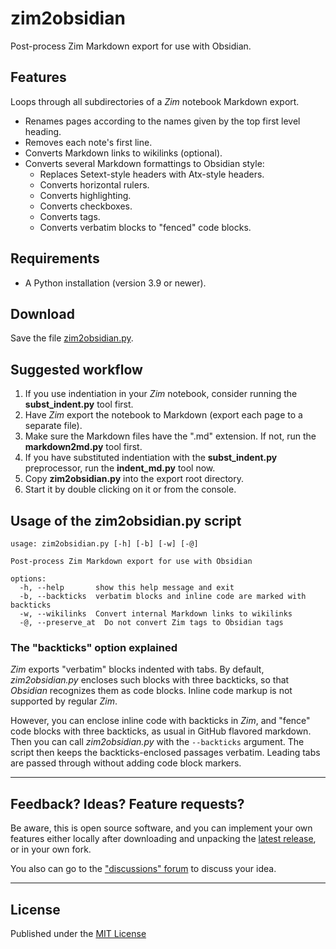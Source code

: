 # zim2obsidian

Post-process Zim Markdown export for use with Obsidian.


## Features

Loops through all subdirectories of a *Zim* notebook Markdown export.

- Renames pages according to the names given by the top first level heading.
- Removes each note's first line. 
- Converts Markdown links to wikilinks (optional).
- Converts several Markdown formattings to Obsidian style:
    - Replaces Setext-style headers with Atx-style headers.
    - Converts horizontal rulers.
    - Converts highlighting.
    - Converts checkboxes.
    - Converts tags.
    - Converts verbatim blocks to "fenced" code blocks.
    

## Requirements

- A Python installation (version 3.9 or newer).


## Download

Save the file [zim2obsidian.py](https://raw.githubusercontent.com/peter88213/zim2obsidian/main/src/zim2obsidian.py).


## Suggested workflow

1. If you use indentiation in your *Zim* notebook, consider running the **subst_indent.py** tool first. 
2. Have *Zim* export the notebook to Markdown (export each page to a separate file). 
3. Make sure the Markdown files have the ".md" extension. If not, run the **markdown2md.py** tool first.
4. If you have substituted indentiation with the **subst_indent.py** preprocessor, run the **indent_md.py** tool now.
5. Copy **zim2obsidian.py** into the export root directory. 
6. Start it by double clicking on it or from the console. 


## Usage of the zim2obsidian.py script

```
usage: zim2obsidian.py [-h] [-b] [-w] [-@]

Post-process Zim Markdown export for use with Obsidian

options:
  -h, --help       show this help message and exit
  -b, --backticks  verbatim blocks and inline code are marked with backticks
  -w, --wikilinks  Convert internal Markdown links to wikilinks
  -@, --preserve_at  Do not convert Zim tags to Obsidian tags
```

### The "backticks" option explained

*Zim* exports "verbatim" blocks indented with tabs.
By default, *zim2obsidian.py* encloses such blocks with three backticks, 
so that *Obsidian* recognizes them as code blocks.
Inline code markup is not supported by regular *Zim*.

However, you can enclose inline code with backticks in *Zim*, and
"fence" code blocks with three backticks, as usual in GitHub flavored markdown. 
Then you can call *zim2obsidian.py* with the `--backticks` argument. 
The script then keeps the backticks-enclosed passages verbatim. 
Leading tabs are passed through without adding code block markers.
 
---

## Feedback? Ideas? Feature requests?

Be aware, this is open source software, and you can implement your own features either locally
after downloading and unpacking the [latest release](https://github.com/peter88213/zim2obsidian/releases/latest), 
or in your own fork.

You also can go to the ["discussions" forum](https://github.com/peter88213/zim2obsidian/discussions) 
to discuss your idea.


------------

## License

Published under the [MIT License](https://opensource.org/licenses/mit-license.php)
